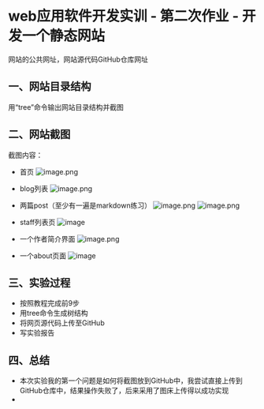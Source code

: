 # web应用软件开发实训 - 第二次作业 - 开发一个静态网站

网站的公共网址，网站源代码GitHub仓库网址

## 一、网站目录结构
用“tree”命令输出网站目录结构并截图

## 二、网站截图
截图内容：
- 首页
![image.png](https://i.loli.net/2021/05/31/Zq6eD4U1oaEM7nx.png)

- blog列表
![image.png](https://i.loli.net/2021/05/31/rU2AQHqDNamzPsV.png)

- 两篇post（至少有一遍是markdown练习）
![image.png](https://i.loli.net/2021/05/31/aeVWo3wbrPTlNi9.png)
![image.png](https://i.loli.net/2021/05/31/1FcGZ24kqJHVD8g.png)

- staff列表页
![image](https://user-images.githubusercontent.com/74490361/120212209-4a0fce00-c264-11eb-801b-ad3ed78baed7.png)

- 一个作者简介界面
![image.png](https://i.loli.net/2021/05/31/4BNn9YCJVSPmFqU.png)

- 一个about页面
![image](https://user-images.githubusercontent.com/74490361/120212330-6ca1e700-c264-11eb-8b41-48eb968c3480.png)

## 三、实验过程

- 按照教程完成前9步
- 用tree命令生成树结构
- 将网页源代码上传至GitHub
- 写实验报告

## 四、总结

- 本次实验我的第一个问题是如何将截图放到GitHub中，我尝试直接上传到GitHub仓库中，结果操作失败了，后来采用了图床上传得以成功实现
- 

